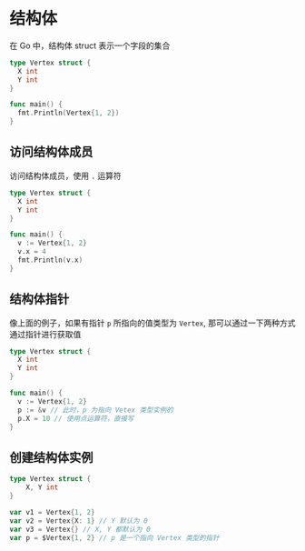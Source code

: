# 结构体

在 Go 中，结构体 struct 表示一个字段的集合

```go
type Vertex struct {
  X int
  Y int
}

func main() {
  fmt.Println(Vertex{1, 2})
}
```

## 访问结构体成员

访问结构体成员，使用 `.` 运算符

```go
type Vertex struct {
  X int
  Y int
}

func main() {
  v := Vertex{1, 2}
  v.x = 4
  fmt.Println(v.x)
}
```

## 结构体指针

像上面的例子，如果有指针 `p` 所指向的值类型为 `Vertex`, 那可以通过一下两种方式通过指针进行获取值

```go
type Vertex struct {
  X int
  Y int
}

func main() {
  v := Vertex{1, 2}
  p := &v // 此时，p 为指向 Vetex 类型实例的 
  p.X = 10 // 使用点运算符，直接写
}
```

## 创建结构体实例

```go
type Vertex struct {
	X, Y int
}

var v1 = Vertex{1, 2}
var v2 = Vertex{X: 1} // Y 默认为 0
var v3 = Vertex{} // X, Y 都默认为 0
var p = $Vertex{1, 2} // p 是一个指向 Vertex 类型的指针
```

